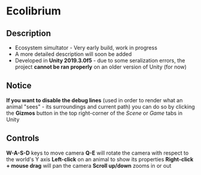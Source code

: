 # Ecolibrium
## Description

 - Ecosystem simultator - Very early build, work in progress  
 - A more detailed description will soon be added 
 - Developed in **Unity 2019.3.0f5** - due to some seralization errors, the project **cannot be ran properly** on an older version of Unity (for now)
 
 ## Notice
**If you want to disable the debug lines** (used in order to render what an animal "sees" - its surroundings and current path) you can do so by clicking the **Gizmos** button in the top right-corner of the *Scene* or *Game* tabs in Unity

 ## Controls
 **W-A-S-D** keys to move camera
 **Q-E** will rotate the camera with respect to the world's Y axis
 **Left-click** on an animal to show its properties
**Right-click + mouse drag** will pan the camera
**Scroll up/down** zooms in or out

<!--stackedit_data:
eyJoaXN0b3J5IjpbLTgzMjgxMjU3MCwzNjUzOTg3NDYsMTE5OT
YzMzUzNSwtMjEwOTU2NTgwNF19
-->